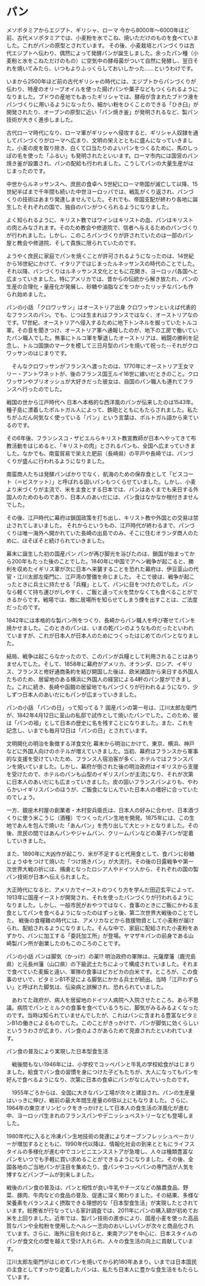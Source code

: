 パン
===
メソポタミアからエジプト、ギリシャ、ローマ
今から8000年～6000年ほど前、古代メソポタミアでは、小麦粉を水でこね、焼いただけのものを食べていました。これがパンの原型とされています。
その後、小麦栽培とパンづくりは古代エジプトへ伝わり、偶然によって発酵パンが誕生しました。余ったパン種（小麦粉と水をこねただけのもの）に空気中の酵母菌がついて自然に発酵し、翌日それを焼いてみたら、いつもよりふっくらしておいしかった……というわけです。


いまから2500年ほど前の古代ギリシャの時代には、エジプトからパンづくりが伝わり、特産のオリーブオイルを使った揚げパンや菓子などもつくられるようになりました。ブドウの産地でもあったギリシャでは、酵母が含まれたブドウ液をパンづくりに用いるようになったり、細かい粉をひくことのできる「ひき臼」が開発されたり、オーブンの原型に近い「パン焼き釜」が発明されるなど、製パン技術が大きく進歩しました。

古代ローマ時代になり、ローマ軍がギリシャへ侵攻すると、ギリシャ人奴隷を通してパンづくりがローマへ広まり、文明の栄えとともに盛んになっていきました。小麦の皮を取り除き、白くて口当たりのよいパンをつくるために、馬のしっぽの毛を使った「ふるい」も発明されたといいます。ローマ市内には国営のパン焼き釜が設置され、パンの配給も行われました。こうしてパンの大量生産がはじまったのです。

中世からルネッサンスへ、庶民の食卓へ
5世紀にローマ帝国が滅亡して以降、15世紀半ばまで千年間も続いた中世ヨーロッパでは、戦乱がくり返され、パンづくりの技術はあまり発達しませんでした。それでも、帝国支配が終わり各地に誕生したそれぞれの国で、独自のパンがつくられるようになりました。

よく知られるように、キリスト教ではワインはキリストの血、パンはキリストの肉とみなされます。そのため教会や修道院で、信者へ与えるためのパンづくりが行われました。しかし、このころパンづくりが許されていたのは一部のパン屋と教会や修道院、そして貴族に限られていたのです。


ようやく庶民に家庭でパンを焼くことが許可されるようになったのは、14世紀から16世紀にかけて、イタリアではじまったルネッサンスの時代のことでした。それ以降、パンづくりはルネッサンス文化とともに花開き、ヨーロッパ各国へと広まっていきました。特にアメリカでは、昔からの伝統から解き放たれ、パンの生産の合理化・量産化が発展し、砂糖や油脂などをつかったリッチなパンも作られ始めました。

パンの小話
「クロワッサン」はオーストリア出身
クロワッサンといえば代表的なフランスのパン。でも、じつは生まれはフランスではなく、オーストリアなのです。17世紀、オーストリアへ侵入するために地下トンネルを掘っていたトルコ軍。その音を聞きつけ、オーストリア軍へ通報したのが、地下の工房で働いていたパン職人でした。無事にトルコ軍を撃退したオーストリアは、戦闘の勝利を記念し、トルコ国旗のマークを模して三日月型のパンを焼いて祝った--それがクロワッサンのはじまりです。


　そんなクロワッサンがフランスへ渡ったのは、1770年にオーストリア王女マリー・アントワネットが、後のフランス国王ルイ16世に嫁いだときのこと。クロワッサンやブリオッシュが大好きだった彼女は、自国のパン職人も連れてフランスへ行ったのでした。

戦国の世から江戸時代へ
日本へ本格的な西洋風のパンが伝来したのは1543年。種子島に漂着したポルトガル人によって、鉄砲とともにもたらされました。私たちがふだん何気なく使っている「パン」という言葉は、ポルトガル語から来ているのです。

その6年後、フランシスコ・ザビエルらキリスト教宣教師が日本へやってきて布教活動をはじめると、「キリストの肉」とされるパンも、全国へ広まっていきました。なかでも、南蛮貿易で栄えた肥前（長崎県）の平戸や長崎では、パンづくりが盛んに行われるようになりました。


南蛮商人たちは発酵パンばかりでなく、航海のための保存食として「ビスコート（＝ビスケット）」と呼ばれる固いパンもつくらせていました。しかし、小麦より米づくりが主流で、米を主食とする日本では、パンはあくまでも来日する外国人のためのものであり、日本人のあいだには、パン食はなかなか根付きませんでした。

その後、江戸時代に幕府は鎖国政策を打ち出し、キリスト教や外国との交易は禁止されてしまいました。
それからというもの、江戸時代が終わるまで、パンづくりは唯一海外へ開かれていた長崎の出島でのみ、そこに住むオランダ商人のために、ほそぼそと続けられていきました。

幕末に誕生した初の国産パン
パンが再び脚光を浴びたのは、鎖国が始まってから200年もたった後のことでした。1840年に中国でアヘン戦争が起こると、勝利を収めたイギリス軍が次に日本へ来襲することを恐れた幕府は、伊豆韮山の代官・江川太郎左衛門に、江戸湾の警備を命じました。
そこで彼は、戦争が起こったときに兵士に持たせる「兵糧」として、パンに目をつけたのでした。パンなら軽くて持ち運びがしやすく、ご飯と違って火を焚かなくても食べることができるからです。戦場では、敵に居場所を知らせてしまう煙を出すことは、ご法度だったのです。


1842年には本格的な製パン所をつくり、長崎からパン職人を呼び寄せてパンを焼かせました。このときのパンは、いまの乾パンのようなものだったといわれていますが、これが日本人が日本人のためにつくったはじめてのパンとなりました。

結局、戦争は起こらなかったので、このパンが兵糧として利用されることはありませんでした。そして、1858年に幕府がアメリカ、オランダ、ロシア、イギリス、フランスと修好通商条約を結び開国した後は、欧米諸国から来日する外国人たちのため、居留地のある横浜に外国人の経営による4軒のパン屋ができました。これに続き、長崎や函館の居留地でもパンづくりが行われるようになり、少しずつ日本人のあいだにもパンが広まっていきました。

パンの小話
「パンの日」って知ってる？
国産パンの第一号は、江川太郎左衛門が、1842年4月12日に韮山の私邸で試作として焼いたパンでした。このため、彼は「パンの祖」として日本の歴史に名を残すことになりました。また、これを記念し、いまでも毎月12日は「パンの日」とされています。



文明開化の明治を象徴する洋食文化
幕末から明治にかけて、東京、横浜、神戸などに外国人向けのホテルが増えていきました。当初、幕府はフランスから軍事的な支援を受けていたため、フランス人宿泊客が多く、ホテルではフランスパンを焼いていました。しかし、幕府が倒された後の明治政府はイギリスから支援を受けたので、ホテルのパンも山型のイギリスパンが主流になり、それが次第に日本人のあいだにも広まっていきました。皮の固いフランスパンよりも、やわらかいイギリスパンのほうが、ご飯食になじんでいた日本人の嗜好に合っていたのでしょう。

一方、銀座木村屋の創業者・木村安兵衛氏は、日本人の好みに合わせ、日本酒づくりに使う米こうじ（酒種）でつくったパン生地を開発。1875年には、この生地であんを包んで焼いた「あんパン」を売り出して大ヒットとなりました。その後、庶民の間ではあんパンやジャムパン、クリームパンなどの菓子パンが定着していきました。


また、1890年に大凶作が起こり、米が不足すると代用食として、食パンに砂糖じょうゆをつけて焼いた「つけ焼きパン」が大流行。その後の日露戦争や第一次世界大戦の折には、捕虜となったロシア人やドイツ人から、それぞれの国の製パン技術が日本へ伝えられました。

大正時代になると、アメリカでイーストのつくり方を学んだ田辺玄平によって、1913年に国産イーストが開発され、それを使ったパンづくりが行われるようになりました。しかし、一般市民がおやつではなく、食事のときにご飯にかわる主食としてパンを食べるようになったのはずっと後、第二次世界大戦後のことでした。
戦後の食糧難の時代には、アメリカなどから救援物資として小麦粉が届けられ、配給されるようになりました。そんな中で、家庭に配給された小麦粉をあずかり、パンに加工する「委託加工所」が登場。ヤマザキパンの前身である山崎製パン所が創業したのもこのころのことです。

パンの小話
パンは脚気（かっけ）の薬!?
明治政府の軍隊は、元薩摩藩（鹿児島県）と元長州藩（山口県）の下級武士たちによって構成されていました。それまで食べていた麦飯と違い、軍隊の食事はピカピカの白米です。ところが、この食事のせいで、ビタミンB1不足による脚気にかかる兵士が続出。当時「江戸わずらい」と呼ばれた脚気は、伝染病と誤解され、恐れられていました。


　あわてた政府が、病人を居留地のドイツ人病院へ入院させたところ、あら不思議。病院でパンとミルクの食事を食べているうちに、脚気がみるみるよくなったのです。当時は知られていませんでしたが、これはパンに含まれる豊富なビタミンB1の働きによるものでした。このことがきっかけで、パンが脚気に効くらしいといううわさが広まり、パン食のよさがあらためて見直されたといわれています。

パン食の普及により実現した日本型食生活

　戦後間もない1946年には、小学校でコッペパンと牛乳の学校給食がはじまりました。給食でパン食の習慣を身につけた子どもたちが、大人になってもパンを好んで食べるようになり、次第に日本の食卓にパンがなじんでいったのです。

　1955年ごろからは、全国に大きなパン工場が次々と建設され、パンの生産量はいっきに伸び、戦前の最大年間生産量の6倍以上にもなりました。さらに、1964年の東京オリンピックをきっかけとして日本人の食生活の洋風化が進む中、ヨーロッパ生まれのフランスパンやデニッシュペストリーなども登場しました。

1980年代に入ると冷凍パン生地技術の発達によりオーブンフレッシュベーカリーが増加するとともに、1990年代以降は、情報化社会の到来とともにライフスタイルの多様化が進む中でコンビニエンスストアが急増し、人々は種類豊富なパンをいつでも手軽に買い求めることができるようになりました。その後、全国各地のご当地パンが注目を集めたり、食パンやコッペパンの専門店が人気を博すなどパンブームが到来しました。

戦後のパン食の普及は、パンと相性が良い牛乳やチーズなどの酪農食品、野菜、豚肉、牛肉などの食品の普及、促進に深く関わりました。その結果、多様な栄養素をバランスよく摂取できる理想的な「日本型食生活」が実現したとされています。総務省が行なっている家計調査では、2011年にパンの購入額が初めてお米を上回りました。近年では、製パン技術の進歩により、国産小麦を使った高品質なパンや全粒粉を使用したヘルシー志向のおいしいパンが次々と商品化されています。さらに、海外に目を向けると、東南アジアを中心に、日本スタイルのパンが食文化の壁を越えて受け入れられ、人々の食生活の向上に貢献しています。


江川太郎左衛門がはじめてパンを焼いてから約180年あまり。いまでは日本国民の主食としてすっかり定着したパンは、私たち日本人に豊かな食生活をもたらしています。

